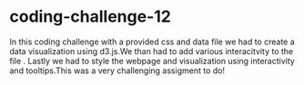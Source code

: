 # coding-challenge-12
In this coding challenge with a provided css and data file we had to create a data visualization using d3.js.We than had to add various interacitvity to the file . Lastly we had to style the webpage and visualization using interactivity and tooltips.This was a very challenging assigment to do!
